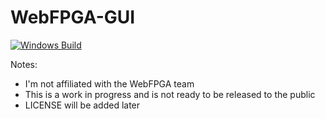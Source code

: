 # WebFPGA-GUI

[![Windows Build](https://github.com/JerryAZR/WebFPGA-GUI/actions/workflows/win64-build.yml/badge.svg)](https://github.com/JerryAZR/WebFPGA-GUI/actions/workflows/win64-build.yml)

Notes:
* I'm not affiliated with the WebFPGA team
* This is a work in progress and is not ready to be released to the public
* LICENSE will be added later
